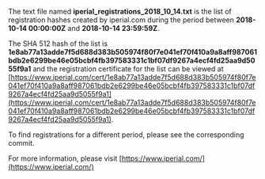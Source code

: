 The text file named **iperial_registrations_2018_10_14.txt** is the list of registration hashes created by iperial.com during the period between **2018-10-14 00:00:00Z** and **2018-10-14 23:59:59Z**.

The SHA 512 hash of the list is **1e8ab77a13adde7f5d688d383b505974f80f7e041ef70f410a9a8aff987061bdb2e6299be46e05bcbf4fb397583331c1bf07df9267a4ecf4fd25aa9d5055f9a1** and the registration certificate for the list can be viewed at [https://www.iperial.com/cert/1e8ab77a13adde7f5d688d383b505974f80f7e041ef70f410a9a8aff987061bdb2e6299be46e05bcbf4fb397583331c1bf07df9267a4ecf4fd25aa9d5055f9a1](https://www.iperial.com/cert/1e8ab77a13adde7f5d688d383b505974f80f7e041ef70f410a9a8aff987061bdb2e6299be46e05bcbf4fb397583331c1bf07df9267a4ecf4fd25aa9d5055f9a1).

To find registrations for a different period, please see the corresponding commit.

For more information, please visit [https://www.iperial.com/](https://www.iperial.com/)
